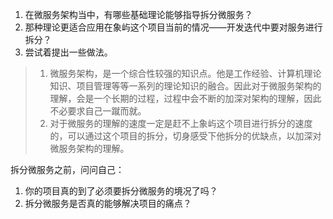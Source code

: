 1. 在微服务架构当中，有哪些基础理论能够指导拆分微服务？
2. 那种理论更适合应用在象屿这个项目当前的情况——开发迭代中要对服务进行拆分？
3. 尝试着提出一些做法。



> 1. 微服务架构，是一个综合性较强的知识点。他是工作经验、计算机理论知识、项目管理等等一系列的理论知识的融合。因此对于微服务架构的理解，会是一个长期的过程，过程中会不断的加深对架构的理解，因此不必要求自己一蹴而就。
> 2. 对于微服务的理解的速度一定是赶不上象屿这个项目进行拆分的速度的，可以通过这个项目的拆分，切身感受下他拆分的优缺点，以加深对微服务架构的理解。



拆分微服务之前，问问自己：

1. 你的项目真的到了必须要拆分微服务的境况了吗？
2. 拆分微服务是否真的能够解决项目的痛点？




